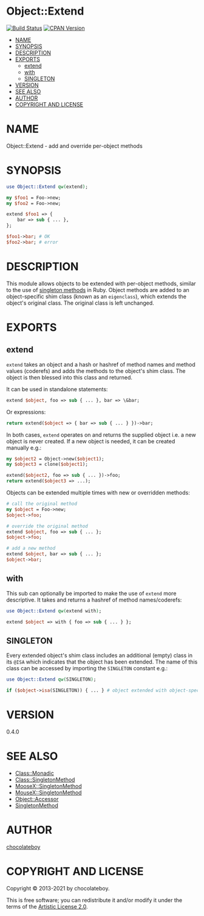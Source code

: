 # Object::Extend

[![Build Status](https://github.com/chocolateboy/Object-Extend/workflows/test/badge.svg)](https://github.com/chocolateboy/Object-Extend/actions?query=workflow%3Atest)
[![CPAN Version](https://badge.fury.io/pl/Object-Extend.svg)](https://badge.fury.io/pl/Object-Extend)

<!-- TOC -->

- [NAME](#name)
- [SYNOPSIS](#synopsis)
- [DESCRIPTION](#description)
- [EXPORTS](#exports)
  - [extend](#extend)
  - [with](#with)
  - [SINGLETON](#singleton)
- [VERSION](#version)
- [SEE ALSO](#see-also)
- [AUTHOR](#author)
- [COPYRIGHT AND LICENSE](#copyright-and-license)

<!-- TOC END -->

# NAME

Object::Extend - add and override per-object methods

# SYNOPSIS

```perl
use Object::Extend qw(extend);

my $foo1 = Foo->new;
my $foo2 = Foo->new;

extend $foo1 => {
    bar => sub { ... },
};

$foo1->bar; # OK
$foo2->bar; # error
```

# DESCRIPTION

This module allows objects to be extended with per-object methods, similar to
the use of [singleton methods](https://web.archive.org/web/20160319051340/http://madebydna.com/all/code/2011/06/24/eigenclasses-demystified.html)
in Ruby. Object methods are added to an object-specific shim class (known as an
`eigenclass`), which extends the object's original class. The original class is
left unchanged.

# EXPORTS

## extend

`extend` takes an object and a hash or hashref of method names and method
values (coderefs) and adds the methods to the object's shim class. The object
is then blessed into this class and returned.

It can be used in standalone statements:

```perl
extend $object, foo => sub { ... }, bar => \&bar;
```

Or expressions:

```perl
return extend($object => { bar => sub { ... } })->bar;
```

In both cases, `extend` operates on and returns the supplied object i.e. a new
object is never created. If a new object is needed, it can be created manually
e.g.:

```perl
my $object2 = Object->new($object1);
my $object3 = clone($object1);

extend($object2, foo => sub { ... })->foo;
return extend($object3 => ...);
```

Objects can be extended multiple times with new or overridden methods:

```perl
# call the original method
my $object = Foo->new;
$object->foo;

# override the original method
extend $object, foo => sub { ... };
$object->foo;

# add a new method
extend $object, bar => sub { ... };
$object->bar;
```

## with

This sub can optionally be imported to make the use of `extend` more
descriptive. It takes and returns a hashref of method names/coderefs:

```perl
use Object::Extend qw(extend with);

extend $object => with { foo => sub { ... } };
```

## SINGLETON

Every extended object's shim class includes an additional (empty) class in its
`@ISA` which indicates that the object has been extended. The name of this
class can be accessed by importing the `SINGLETON` constant e.g.:

```perl
use Object::Extend qw(SINGLETON);

if ($object->isa(SINGLETON)) { ... } # object extended with object-specific methods
```

# VERSION

0.4.0

# SEE ALSO

- [Class::Monadic](https://metacpan.org/pod/Class::Monadic)
- [Class::SingletonMethod](https://metacpan.org/pod/Class::SingletonMethod)
- [MooseX::SingletonMethod](https://metacpan.org/pod/MooseX::SingletonMethod)
- [MouseX::SingletonMethod](https://metacpan.org/pod/MouseX::SingletonMethod)
- [Object::Accessor](https://metacpan.org/pod/Object::Accessor)
- [SingletonMethod](https://github.com/tom-lpsd/p5-singleton-method)

# AUTHOR

[chocolateboy](mailto:chocolate@cpan.org)

# COPYRIGHT AND LICENSE

Copyright © 2013-2021 by chocolateboy.

This is free software; you can redistribute it and/or modify it under the terms of the
[Artistic License 2.0](https://www.opensource.org/licenses/artistic-license-2.0.php).
